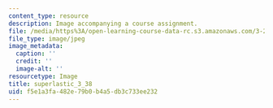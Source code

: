 ```yaml
---
content_type: resource
description: Image accompanying a course assignment.
file: /media/https%3A/open-learning-course-data-rc.s3.amazonaws.com/3-22-mechanical-behavior-of-materials-spring-2008/f5e1a3fa482e79b0b4a5db3c733ee232_superlastic_3_38.jpg
file_type: image/jpeg
image_metadata:
  caption: ''
  credit: ''
  image-alt: ''
resourcetype: Image
title: superlastic_3_38
uid: f5e1a3fa-482e-79b0-b4a5-db3c733ee232
---
```

